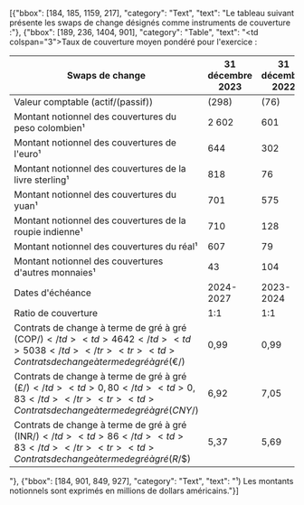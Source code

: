 [{"bbox": [184, 185, 1159, 217], "category": "Text", "text": "Le tableau suivant présente les swaps de change désignés comme instruments de couverture :"}, {"bbox": [189, 236, 1404, 901], "category": "Table", "text": "<table><thead><tr><th>Swaps de change</th><th>31 décembre 2023</th><th>31 décembre 2022</th></tr></thead><tbody><tr><td>Valeur comptable (actif/(passif))</td><td>(298)</td><td>(76)</td></tr><tr><td>Montant notionnel des couvertures du peso colombien¹</td><td>2 602</td><td>601</td></tr><tr><td>Montant notionnel des couvertures de l'euro¹</td><td>644</td><td>302</td></tr><tr><td>Montant notionnel des couvertures de la livre sterling¹</td><td>818</td><td>76</td></tr><tr><td>Montant notionnel des couvertures du yuan¹</td><td>701</td><td>575</td></tr><tr><td>Montant notionnel des couvertures de la roupie indienne¹</td><td>710</td><td>128</td></tr><tr><td>Montant notionnel des couvertures du réal¹</td><td>607</td><td>79</td></tr><tr><td>Montant notionnel des couvertures d'autres monnaies¹</td><td>43</td><td>104</td></tr><tr><td>Dates d'échéance</td><td>2024-2027</td><td>2023-2024</td></tr><tr><td>Ratio de couverture</td><td>1:1</td><td>1:1</td></tr><tr><td colspan=\"3\">Taux de couverture moyen pondéré pour l'exercice :</td></tr><tr><td>Contrats de change à terme de gré à gré (COP/$)</td><td>4 642</td><td>5 038</td></tr><tr><td>Contrats de change à terme de gré à gré (€/$)</td><td>0,99</td><td>0,99</td></tr><tr><td>Contrats de change à terme de gré à gré (£/$)</td><td>0,80</td><td>0,83</td></tr><tr><td>Contrats de change à terme de gré à gré (CNY/$)</td><td>6,92</td><td>7,05</td></tr><tr><td>Contrats de change à terme de gré à gré (INR/$)</td><td>86</td><td>83</td></tr><tr><td>Contrats de change à terme de gré à gré (R$/$)</td><td>5,37</td><td>5,69</td></tr></tbody></table>"}, {"bbox": [184, 901, 849, 927], "category": "Text", "text": "¹) Les montants notionnels sont exprimés en millions de dollars américains."}]